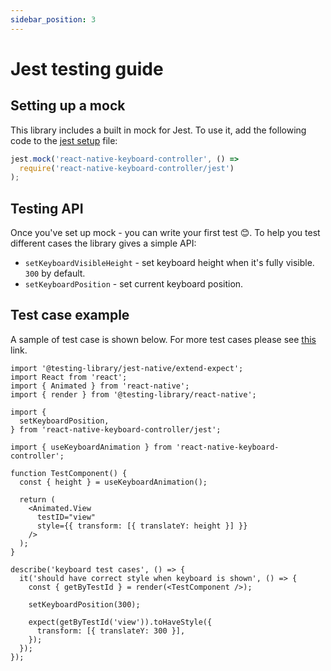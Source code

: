 ```yaml
---
sidebar_position: 3
---
```


# Jest testing guide

## Setting up a mock

This library includes a built in mock for Jest. To use it, add the following code to the [jest setup](https://jestjs.io/docs/configuration#setupfiles-array) file:

```js
jest.mock('react-native-keyboard-controller', () =>
  require('react-native-keyboard-controller/jest')
);
```

## Testing API

Once you've set up mock - you can write your first test 😊. To help you test different cases the library gives a simple API:

- `setKeyboardVisibleHeight` - set keyboard height when it's fully visible. `300` by default.
- `setKeyboardPosition` - set current keyboard position.

## Test case example

A sample of test case is shown below. For more test cases please see [this](https://github.com/kirillzyusko/react-native-keyboard-controller/tree/main/example/__tests__) link.

```tsx
import '@testing-library/jest-native/extend-expect';
import React from 'react';
import { Animated } from 'react-native';
import { render } from '@testing-library/react-native';

import {
  setKeyboardPosition,
} from 'react-native-keyboard-controller/jest';

import { useKeyboardAnimation } from 'react-native-keyboard-controller';

function TestComponent() {
  const { height } = useKeyboardAnimation();

  return (
    <Animated.View
      testID="view"
      style={{ transform: [{ translateY: height }] }}
    />
  );
}

describe('keyboard test cases', () => {
  it('should have correct style when keyboard is shown', () => {
    const { getByTestId } = render(<TestComponent />);

    setKeyboardPosition(300);

    expect(getByTestId('view')).toHaveStyle({
      transform: [{ translateY: 300 }],
    });
  });
});
```
